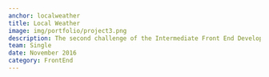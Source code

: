 ```yaml
---
anchor: localweather
title: Local Weather
image: img/portfolio/project3.png
description: The second challenge of the Intermediate Front End Development Project's section, The live demo and source code can be found <a href="http://codepen.io/davidsanchez96/pen/rWzqBo">here</a>. Using Bootstrap framework, jQuery & APIs.
team: Single
date: November 2016
category: FrontEnd
---
```

